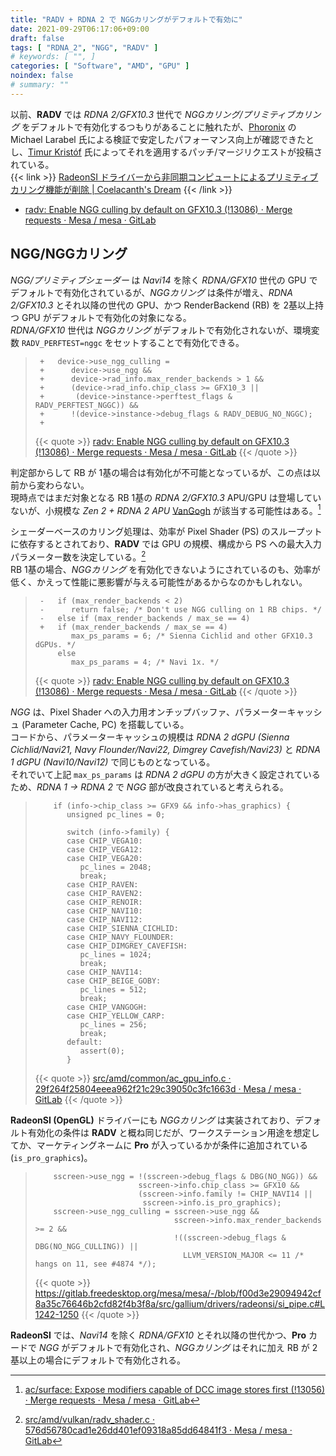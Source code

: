 ```yaml
---
title: "RADV + RDNA 2 で NGGカリングがデフォルトで有効に"
date: 2021-09-29T06:17:06+09:00
draft: false
tags: [ "RDNA_2", "NGG", "RADV" ]
# keywords: [ "", ]
categories: [ "Software", "AMD", "GPU" ]
noindex: false
# summary: ""
---
```


以前、**RADV** では *RDNA 2/GFX10.3* 世代で *NGGカリング/プリミティブカリング* をデフォルトで有効化するつもりがあることに触れたが、[Phoronix](https://www.phoronix.com/) の Michael Larabel 氏による検証で安定したパフォーマンス向上が確認できたとし、[Timur Kristóf](https://gitlab.freedesktop.org/Venemo) 氏によってそれを適用するパッチ/マージリクエストが投稿されている。  
{{< link >}} [RadeonSI ドライバーから非同期コンピュートによるプリミティブカリング機能が削除 | Coelacanth's Dream](/posts/2021/09/21/radeonsi-remove-prim-discard/) {{< /link >}}

 * [radv: Enable NGG culling by default on GFX10.3 (!13086) · Merge requests · Mesa / mesa · GitLab](https://gitlab.freedesktop.org/mesa/mesa/-/merge_requests/13086)

## NGG/NGGカリング

*NGG/プリミティブシェーダー* は *Navi14* を除く *RDNA/GFX10* 世代の GPU でデフォルトで有効化されているが、*NGGカリング* は条件が増え、*RDNA 2/GFX10.3* とそれ以降の世代の GPU、かつ RenderBackend (RB) を 2基以上持つ GPU がデフォルトで有効化の対象になる。  
*RDNA/GFX10* 世代は *NGGカリング* がデフォルトで有効化されないが、環境変数 `RADV_PERFTEST=nggc` をセットすることで有効化できる。  

 > 		+   device->use_ngg_culling =
 > 		+      device->use_ngg &&
 > 		+      device->rad_info.max_render_backends > 1 &&
 > 		+      (device->rad_info.chip_class >= GFX10_3 ||
 > 		+       (device->instance->perftest_flags & RADV_PERFTEST_NGGC)) &&
 > 		+      !(device->instance->debug_flags & RADV_DEBUG_NO_NGGC);
 > 		+
 >
 > {{< quote >}} [radv: Enable NGG culling by default on GFX10.3 (!13086) · Merge requests · Mesa / mesa · GitLab](https://gitlab.freedesktop.org/mesa/mesa/-/merge_requests/13086) {{< /quote >}}

判定部からして RB が 1基の場合は有効化が不可能となっているが、この点は以前から変わらない。  
現時点ではまだ対象となる RB 1基の *RDNA 2/GFX10.3* APU/GPU は登場していないが、小規模な *Zen 2 + RDNA 2 APU* [VanGogh](/rags/vangogh) が該当する可能性はある。[^dcc]  

[^dcc]: [ac/surface: Expose modifiers capable of DCC image stores first (!13056) · Merge requests · Mesa / mesa · GitLab](https://gitlab.freedesktop.org/mesa/mesa/-/merge_requests/13056/diffs?commit_id=39f5be7d6ed133659160a791c9c752b99f8bcc28)

シェーダーベースのカリング処理は、効率が Pixel Shader (PS) のスループットに依存するとされており、**RADV** では GPU の規模、構成から PS への最大入力パラメーター数を決定している。[^ps-param]  
RB 1基の場合、*NGGカリング* を有効化できないようにされているのも、効率が低く、かえって性能に悪影響が与える可能性があるからなのかもしれない。  

[^ps-param]:  [src/amd/vulkan/radv_shader.c · 576d56780cad1e26dd401ef09318a85dd64841f3 · Mesa / mesa · GitLab](https://gitlab.freedesktop.org/mesa/mesa/-/blob/576d56780cad1e26dd401ef09318a85dd64841f3/src/amd/vulkan/radv_shader.c#L899)

 > 		-   if (max_render_backends < 2)
 > 		-      return false; /* Don't use NGG culling on 1 RB chips. */
 > 		-   else if (max_render_backends / max_se == 4)
 > 		+   if (max_render_backends / max_se == 4)
 > 		       max_ps_params = 6; /* Sienna Cichlid and other GFX10.3 dGPUs. */
 > 		    else
 > 		       max_ps_params = 4; /* Navi 1x. */
 >
 > {{< quote >}} [radv: Enable NGG culling by default on GFX10.3 (!13086) · Merge requests · Mesa / mesa · GitLab](https://gitlab.freedesktop.org/mesa/mesa/-/merge_requests/13086) {{< /quote >}}

*NGG* は、Pixel Shader への入力用オンチップバッファ、パラメーターキャッシュ (Parameter Cache, PC) を搭載している。  
コードから、パラメーターキャッシュの規模は *RDNA 2 dGPU (Sienna Cichlid/Navi21, Navy Flounder/Navi22, Dimgrey Cavefish/Navi23)* と *RDNA 1 dGPU (Navi10/Navi12)* で同じものとなっている。  
それでいて上記 `max_ps_params` は *RDNA 2 dGPU* の方が大きく設定されているため、*RDNA 1 -> RDNA 2* で *NGG* 部が改良されていると考えられる。  

 > 		   if (info->chip_class >= GFX9 && info->has_graphics) {
 > 		      unsigned pc_lines = 0;
 > 		
 > 		      switch (info->family) {
 > 		      case CHIP_VEGA10:
 > 		      case CHIP_VEGA12:
 > 		      case CHIP_VEGA20:
 > 		         pc_lines = 2048;
 > 		         break;
 > 		      case CHIP_RAVEN:
 > 		      case CHIP_RAVEN2:
 > 		      case CHIP_RENOIR:
 > 		      case CHIP_NAVI10:
 > 		      case CHIP_NAVI12:
 > 		      case CHIP_SIENNA_CICHLID:
 > 		      case CHIP_NAVY_FLOUNDER:
 > 		      case CHIP_DIMGREY_CAVEFISH:
 > 		         pc_lines = 1024;
 > 		         break;
 > 		      case CHIP_NAVI14:
 > 		      case CHIP_BEIGE_GOBY:
 > 		         pc_lines = 512;
 > 		         break;
 > 		      case CHIP_VANGOGH:
 > 		      case CHIP_YELLOW_CARP:
 > 		         pc_lines = 256;
 > 		         break;
 > 		      default:
 > 		         assert(0);
 > 		      }
 >
 > {{< quote >}} [src/amd/common/ac_gpu_info.c · 29f264f25804eeea962f21c29c39050c3fc1663d · Mesa / mesa · GitLab](https://gitlab.freedesktop.org/mesa/mesa/-/blob/29f264f25804eeea962f21c29c39050c3fc1663d/src/amd/common/ac_gpu_info.c#L1013-1042) {{< /quote >}}

**RadeonSI (OpenGL)** ドライバーにも *NGGカリング* は実装されており、デフォルト有効化の条件は **RADV** と概ね同じだが、ワークステーション用途を想定してか、マーケティングネームに **Pro** が入っているかが条件に追加されている (`is_pro_graphics`)。  

 > 		   sscreen->use_ngg = !(sscreen->debug_flags & DBG(NO_NGG)) &&
 > 		                      sscreen->info.chip_class >= GFX10 &&
 > 		                      (sscreen->info.family != CHIP_NAVI14 ||
 > 		                       sscreen->info.is_pro_graphics);
 > 		   sscreen->use_ngg_culling = sscreen->use_ngg &&
 > 		                              sscreen->info.max_render_backends >= 2 &&
 > 		                              !((sscreen->debug_flags & DBG(NO_NGG_CULLING)) ||
 > 		                                LLVM_VERSION_MAJOR <= 11 /* hangs on 11, see #4874 */);
 >
 > {{< quote >}} <https://gitlab.freedesktop.org/mesa/mesa/-/blob/f00d3e29094942cf8a35c76646b2cfd82f4b3f8a/src/gallium/drivers/radeonsi/si_pipe.c#L1242-1250> {{< /quote >}}

**RadeonSI** では、*Navi14* を除く *RDNA/GFX10* とそれ以降の世代かつ、**Pro** カードで *NGG* がデフォルトで有効化され、*NGGカリング* はそれに加え RB が 2基以上の場合にデフォルトで有効化される。  

